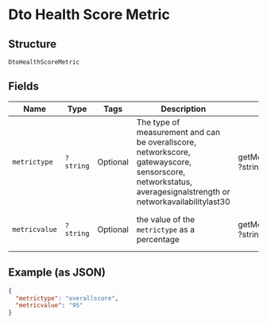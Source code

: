 
# Dto Health Score Metric

## Structure

`DtoHealthScoreMetric`

## Fields

| Name | Type | Tags | Description | Getter | Setter |
|  --- | --- | --- | --- | --- | --- |
| `metrictype` | `?string` | Optional | The type of measurement and can be overallscore, networkscore, gatewayscore, sensorscore, networkstatus, averagesignalstrength or networkavailabilitylast30 | getMetrictype(): ?string | setMetrictype(?string metrictype): void |
| `metricvalue` | `?string` | Optional | the value of the `metrictype` as a percentage | getMetricvalue(): ?string | setMetricvalue(?string metricvalue): void |

## Example (as JSON)

```json
{
  "metrictype": "overallscore",
  "metricvalue": "95"
}
```

